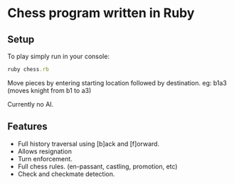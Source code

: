 # Chess program written in Ruby

## Setup
To play simply run in your console:
```ruby
ruby chess.rb
```
Move pieces by entering starting location followed
by destination. eg: b1a3 (moves knight from b1 to a3)

Currently no AI.

## Features
- Full history traversal using [b]ack and [f]orward.
- Allows resignation
- Turn enforcement.
- Full chess rules. (en-passant, castling, promotion, etc)
- Check and checkmate detection.
